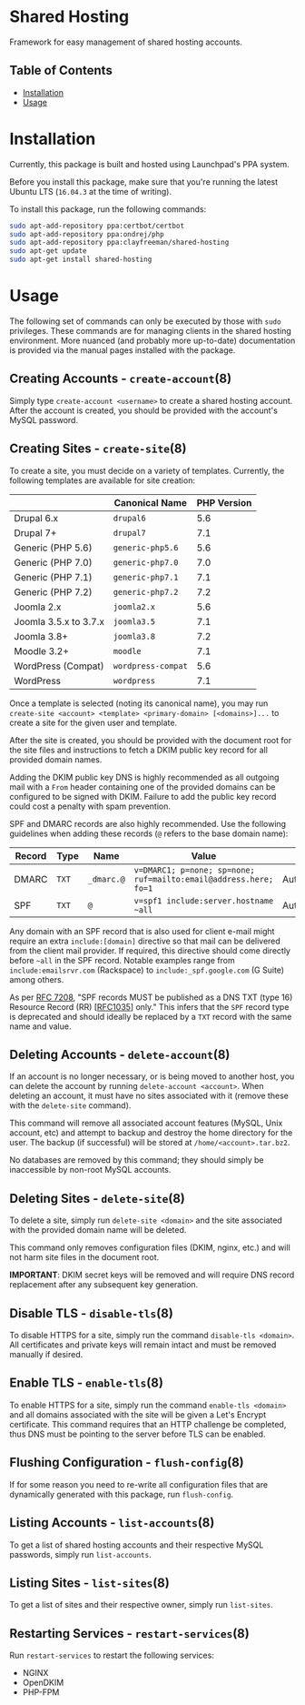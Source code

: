 # Shared Hosting
Framework for easy management of shared hosting accounts.

## Table of Contents

* [Installation](#installation)
* [Usage](#usage)

# Installation

Currently, this package is built and hosted using Launchpad's PPA system.

Before you install this package, make sure that you're running the latest Ubuntu
LTS (`16.04.3` at the time of writing).

To install this package, run the following commands:

```bash
sudo apt-add-repository ppa:certbot/certbot
sudo apt-add-repository ppa:ondrej/php
sudo apt-add-repository ppa:clayfreeman/shared-hosting
sudo apt-get update
sudo apt-get install shared-hosting
```

# Usage

The following set of commands can only be executed by those with `sudo`
privileges. These commands are for managing clients in the shared hosting
environment. More nuanced (and probably more up-to-date) documentation is
provided via the manual pages installed with the package.

## Creating Accounts - `create-account`(8)

Simply type `create-account <username>` to create a shared hosting account.
After the account is created, you should be provided with the account's MySQL
password.

## Creating Sites - `create-site`(8)

To create a site, you must decide on a variety of templates. Currently, the
following templates are available for site creation:

|                       | Canonical Name     | PHP Version |
|-----------------------|--------------------|-------------|
| Drupal 6.x            | `drupal6`          | 5.6         |
| Drupal 7+             | `drupal7`          | 7.1         |
| Generic (PHP 5.6)     | `generic-php5.6`   | 5.6         |
| Generic (PHP 7.0)     | `generic-php7.0`   | 7.0         |
| Generic (PHP 7.1)     | `generic-php7.1`   | 7.1         |
| Generic (PHP 7.2)     | `generic-php7.2`   | 7.2         |
| Joomla 2.x            | `joomla2.x`        | 5.6         |
| Joomla 3.5.x to 3.7.x | `joomla3.5`        | 7.1         |
| Joomla 3.8+           | `joomla3.8`        | 7.2         |
| Moodle 3.2+           | `moodle`           | 7.1         |
| WordPress (Compat)    | `wordpress-compat` | 5.6         |
| WordPress             | `wordpress`        | 7.1         |

Once a template is selected (noting its canonical name), you may run
`create-site <account> <template> <primary-domain> [<domains>]...` to create a
site for the given user and template.

After the site is created, you should be provided with the document root for the
site files and instructions to fetch a DKIM public key record for all provided
domain names.

Adding the DKIM public key DNS is highly recommended as all outgoing mail with a
`From` header containing one of the provided domains can be configured to be
signed with DKIM. Failure to add the public key record could cost a penalty with
spam prevention.

SPF and DMARC records are also highly recommended. Use the following guidelines
when adding these records (`@` refers to the base domain name):

| Record | Type  | Name       | Value                                                            | TTL       |
|--------|-------|------------|------------------------------------------------------------------|-----------|
| DMARC  | `TXT` | `_dmarc.@` | `v=DMARC1; p=none; sp=none; ruf=mailto:email@address.here; fo=1` | Automatic |
| SPF    | `TXT` | `@`        | `v=spf1 include:server.hostname ~all`                            | Automatic |

Any domain with an SPF record that is also used for client e-mail might require
an extra `include:[domain]` directive so that mail can be delivered from the
client mail provider. If required, this directive should come directly before
`~all` in the SPF record. Notable examples range from `include:emailsrvr.com`
(Rackspace) to `include:_spf.google.com` (G Suite) among others.

As per [RFC 7208](https://tools.ietf.org/html/rfc7208#section-3.1), "SPF records
MUST be published as a DNS TXT (type 16) Resource Record (RR)
[[RFC1035](https://tools.ietf.org/html/rfc1035)] only." This infers that the
`SPF` record type is deprecated and should ideally be replaced by a `TXT` record
with the same name and value.

## Deleting Accounts - `delete-account`(8)

If an account is no longer necessary, or is being moved to another host, you can
delete the account by running `delete-account <account>`. When deleting an
account, it must have no sites associated with it (remove these with the
`delete-site` command).

This command will remove all associated account features (MySQL, Unix account,
etc) and attempt to backup and destroy the home directory for the user. The
backup (if successful) will be stored at `/home/<account>.tar.bz2`.

No databases are removed by this command; they should simply be inaccessible by
non-root MySQL accounts.

## Deleting Sites - `delete-site`(8)

To delete a site, simply run `delete-site <domain>` and the site associated with
the provided domain name will be deleted.

This command only removes configuration files (DKIM, nginx, etc.) and will not
harm site files in the document root.

**IMPORTANT**: DKIM secret keys will be removed and will require DNS record
replacement after any subsequent key generation.

## Disable TLS - `disable-tls`(8)

To disable HTTPS for a site, simply run the command `disable-tls <domain>`. All
certificates and private keys will remain intact and must be removed manually if
desired.

## Enable TLS - `enable-tls`(8)

To enable HTTPS for a site, simply run the command `enable-tls <domain>` and all
domains associated with the site will be given a Let's Encrypt certificate. This
command requires that an HTTP challenge be completed, thus DNS must be pointing
to the server before TLS can be enabled.

## Flushing Configuration - `flush-config`(8)

If for some reason you need to re-write all configuration files that are
dynamically generated with this package, run `flush-config`.

## Listing Accounts - `list-accounts`(8)

To get a list of shared hosting accounts and their respective MySQL passwords,
simply run `list-accounts`.

## Listing Sites - `list-sites`(8)

To get a list of sites and their respective owner, simply run `list-sites`.

## Restarting Services - `restart-services`(8)

Run `restart-services` to restart the following services:

* NGINX
* OpenDKIM
* PHP-FPM

